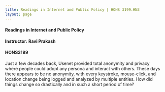 ```yaml
---
title: Readings in Internet and Public Policy | HONS 3199.HN3
layout: page
---
```


#### Readings in Internet and Public Policy

#### Instructor: Ravi Prakash

#### HONS3199

Just a few decades back, Usenet provided total anonymity and privacy
where people could adopt any persona and interact with others. These
days there appears to be no anonymity, with every keystroke,
mouse-click, and location change being logged and analyzed by multiple
entities. How did things change so drastically and in such a short
period of time?

